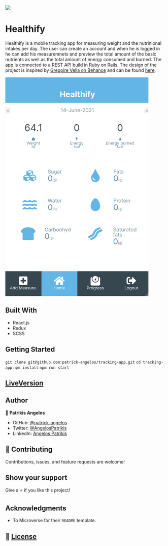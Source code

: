 ![](https://img.shields.io/badge/Microverse-blueviolet)

# Healthify

Healthify is a mobile tracking app for measuring weight and the nutrinional intakes per day. The user can create an account and when he is logged in he can add his measuremnets and preview the total amount of the basic nutrients as well as the total amount of energy consumed and burned.
The app is connected to a REST API build in Ruby on Rails. The design of the project is inspired by [Gregoire Vella on Behance](https://www.behance.net/gregoirevella) and can be found [here](https://www.behance.net/gallery/13271423/Bodytrackit-An-iOs-app-Branding-UX-and-UI).

![screenshot](./docs/healthify.png)

## Built With

- React.js
- Redux
- SCSS

## Getting Started

`git clone git@github.com:patrick-angelos/tracking-app.git`
`cd tracking-app`
`npm install`
`npm run start`

## [LiveVersion](https://healthify-patrick.herokuapp.com/)

## Author

👤 **Patrikis Angelos**

- GitHub: [@patrick-angelos](https://github.com/patrick-angelos)
- Twitter: [@AngelosPatrikis](https://twitter.com/AngelosPatrikis)
- LinkedIn: [Angelos Patrikis](https://www.linkedin.com/in/angelos-patrikis-a590a61b5/)

## 🤝 Contributing

Contributions, issues, and feature requests are welcome!

## Show your support

Give a ⭐️ if you like this project!

## Acknowledgments

- To Microverse for their `README` template.

## 📝 [License](https://creativecommons.org/licenses/by-nc-nd/4.0/)
